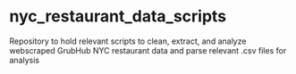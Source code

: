 # nyc_restaurant_data_scripts
Repository to hold relevant scripts to clean, extract, and analyze webscraped GrubHub NYC restaurant data and parse relevant .csv files for analysis
